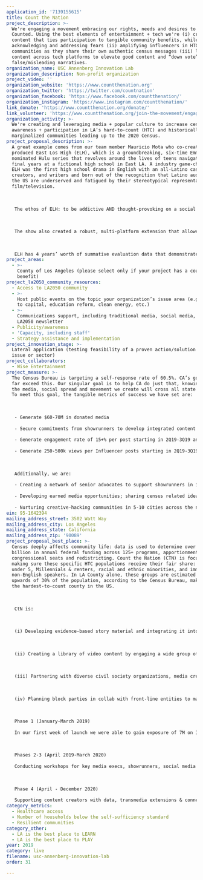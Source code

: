```yaml
---
application_id: '7139155615'
title: Count the Nation
project_description: >-
  We're engaging a movement embracing our rights, needs and desires to Be
  Counted. Using the best elements of entertainment + tech we're (i) creating
  content that ties participation to tangible community benefits, while
  acknowledging and addressing fears (ii) amplifying influencers in HTC
  communities as they share their own authentic census messages (iii) leveraging
  content across tech platforms to elevate good content and “down vote”
  false/misleading narratives.
organization_name: USC Annenberg Innovation Lab
organization_description: Non-profit organization
project_video: ''
organization_website: 'https://www.countthenation.org'
organization_twitter: 'https://twitter.com/countnation'
organization_facebook: 'https://www.facebook.com/countthenation/'
organization_instagram: 'https://www.instagram.com/countthenation/'
link_donate: 'https://www.countthenation.org/donate/'
link_volunteer: 'https://www.countthenation.org/join-the-movement/engage/'
organization_activity: >-
  We're creating and leveraging media + popular culture to increase census
  awareness + participation in LA’s hard-to-count (HTC) and historically
  marginalized communities leading up to the 2020 Census.
project_proposal_description: >-
  A great example comes from our team member Mauricio Mota who co-created and
  produced East Los High (ELH), which is a groundbreaking, six-time Emmy
  nominated Hulu series that revolves around the lives of teens navigating their
  final years at a fictional high school in East LA. A industry game-changer,
  ELH was the first high school drama in English with an all-Latino cast,
  creators, and writers and born out of the recognition that Latino audiences in
  the US are underserved and fatigued by their stereotypical representation in
  film/television. 
   
   
   
   The ethos of ELH: to be addictive AND thought-provoking on a social level matches the DNA of CtN. The team behind ELH used research & meaningful partnerships with >25 local & national non-profits to inform the development and production of the show. Connecting to the community and “on-the-ground” experts helped them and will help us keep a finger on the pulse of what is most important to the audience and what will compel HTC groups to participate in the census. Through these partnerships, the show was able to thoughtfully cover important issues that were deeply impactful to their audience.
   
   
   
   The show also created a robust, multi-platform extension that allowed fans to take direct action on social issues featured. For instance, ELH partnered with Voto Latino to do a comprehensive voter registration campaign in the show and online in advance of the 2016 election season. One fan later posted: "I am currently waiting in line to vote because of East Los High." This method of creating content that is compelling, accessible and actionable is key to our ability to reach the breadth of HTC communities with authentic messaging. 
   
   
   
   ELH has 4 years’ worth of summative evaluation data that demonstrates the show’s significant impact on viewers. During the 1st month that ELH aired, more than 27K people clicked through to Planned Parenthood’s website from eastloshigh.com, and direct traffic to StayTeen.org (a website that informs teens on sex, relationships, and birth control) increased by 53%. Most notable from the research was that transmedia was the most effective format of narrative presentation, significantly over and above all other formats in educating participants about condom use.
project_areas:
  - >-
    County of Los Angeles (please select only if your project has a countywide
    benefit)
project_la2050_community_resources:
  - Access to LA2050 community
  - >-
    Host public events on the topic your organization’s issue area (e.g. access
    to capital, education reform, clean energy, etc.) 
  - >-
    Communications support, including traditional media, social media, and
    LA2050 newsletter
  - Publicity/awareness
  - 'Capacity, including staff'
  - Strategy assistance and implementation
project_innovation_stage: >-
  Lateral application (testing feasibility of a proven action/solution to a new
  issue or sector)
project_collaborators:
  - Wise Entertainment
project_measure: >-
  The Census Bureau is targeting a self-response rate of 60.5%. CA’s goal is to
  far exceed this. Our singular goal is to help CA do just that, knowing that
  the media, social spread and movement we create will cross all state borders.
  To meet this goal, the tangible metrics of success we have set are: 
   
   
   
   - Generate $60-70M in donated media
   
   - Secure commitments from showrunners to develop integrated content - across 6-10 properties - to inform and activate audiences.
   
   - Generate engagement rate of 15+% per post starting in 2Q19-3Q19 and grow to 30% in 4Q19-4Q20.
   
   - Generate 250-500k views per Influencer posts starting in 2Q19-3Q19 and grow to 1 million views minimum in 4Q19-4Q20.
   
   
   
   Additionally, we are: 
   
   - Creating a network of senior advocates to support showrunners in including census content in their programs
   
   - Developing earned media opportunities; sharing census related ideas and data with news organizations 
   
   - Nurturing creative-hacking communities in 5-10 cities across the nation; in partnership with the US Census Bureau’s Open Innovation Lab
ein: 95-1642394
mailing_address_street: 3502 Watt Way
mailing_address_city: Los Angeles
mailing_address_state: California
mailing_address_zip: '90089'
project_proposal_best_place: >-
  Census deeply affects community life: data is used to determine over $800
  billion in annual federal funding across 125+ programs, apportionment of
  congressional seats and redistricting. Count the Nation (CTN) is focused on
  making sure these specific HTC populations receive their fair share: children
  under 5, Millennials & renters, racial and ethnic minorities, and immigrants /
  non-English speakers. In LA County alone, these groups are estimated to be
  upwards of 30% of the population, according to the Census Bureau, making it
  the hardest-to-count county in the US. 
   
    
   
   CtN is:
   
   
   
   (i) Developing evidence-based story material and integrating it into the work of entertainment media leaders, social media influencers, and content creators. Some examples of the media we are and will spur: long form (e.g. scripted/unscripted TV shows, movies) and short form (e.g. infographics, trivia, surveys, short movies for digital and social channels, news articles) content.
   
   
   
   (ii) Creating a library of video content by engaging a wide group of influencers to create short form content around select themes and messages, and create paths of action for audiences who want to mobilize on a personal scale (e.g. create their own content, take a pledge to be a census advocate in their communities). 
   
   
   
   (iii) Partnering with diverse civil society organizations, media creators, and technology companies to create large quantities of content optimized for digital spread.
   
   
   
   (iv) Planning block parties in collab with front-line entities to make filling out the census fun. At these parties, census advocates will offer assistance in filling out the digital or paper forms and will answer questions about the impact and perceived risks included in participation. We will acknowledge the very real fear of an enumerator knocking on doors and turn these block party events into a communal moment of unity. 
   
   
   
   Phase 1 (January-March 2019)
   
   In our first week of launch we were able to gain exposure of 7M on Instagram alone. We have also seeded and launched various creative + tech communities focused on creating and spreading census content in Los Angeles and beyond. So far these have yielded spreadable media in the form memes, shorts, and we have plans for diverse and longer pieces in the works (e.g. a modern-day census focused Schoolhouse Rocks). 
   
   
   
   Phases 2-3 (April 2019-March 2020)
   
   Conducting workshops for key media execs, showrunners, social media platforms, influencers and major guilds to seed content. Continuing online social campaigns with 16 -20+ content drops/month. Growing Influencer campaigns & incorporating general audience campaigns & contests. Increasing HTC non-profit collabs. 
   
   
   
   Phase 4 (April - December 2020)
   
   Supporting content creators with data, transmedia extensions & connections with census and their partners. Increasing online social campaigns 24+ content drops/week. Growing audience campaigns to include B Corp brand collaborations. Community block party activation (April-May).
category_metrics:
  - Healthcare access
  - Number of households below the self-sufficiency standard
  - Resilient communities
category_other:
  - LA is the best place to LEARN
  - LA is the best place to PLAY
year: 2019
category: live
filename: usc-annenberg-innovation-lab
order: 31

---
```

